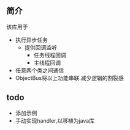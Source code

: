 
## 简介

该库用于
* 执行异步任务
	* 提供回调监听
		* 任务线程回调
		* 主线程回调
* 任意两个类之间通信
* ObjectBus将以上功能串联.减少逻辑的割裂感

## todo

* 添加示例
* 手动实现handler,以移植为java库
